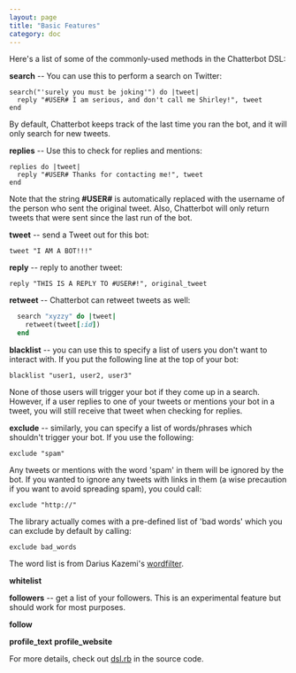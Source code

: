 ```yaml
---
layout: page
title: "Basic Features"
category: doc
---
```


Here's a list of some of the commonly-used methods in the Chatterbot DSL:

**search** -- You can use this to perform a search on Twitter:

    search("'surely you must be joking'") do |tweet|
      reply "#USER# I am serious, and don't call me Shirley!", tweet
    end
    
By default, Chatterbot keeps track of the last time you ran the bot,
and it will only search for new tweets.

**replies** -- Use this to check for replies and mentions:

    replies do |tweet|
      reply "#USER# Thanks for contacting me!", tweet
    end

Note that the string **#USER#** is automatically replaced with the
username of the person who sent the original tweet. Also, Chatterbot
will only return tweets that were sent since the last run of the bot.

**tweet** -- send a Tweet out for this bot:

    tweet "I AM A BOT!!!"

**reply** -- reply to another tweet:

    reply "THIS IS A REPLY TO #USER#!", original_tweet

**retweet** -- Chatterbot can retweet tweets as well:

```rb
  search "xyzzy" do |tweet|
    retweet(tweet[:id])
  end
```

**blacklist** -- you can use this to specify a list of users you don't
  want to interact with. If you put the following line at the top of
  your bot:
  
    blacklist "user1, user2, user3"
    
None of those users will trigger your bot if they come up in a
search. However, if a user replies to one of your tweets or mentions
your bot in a tweet, you will still receive that tweet when checking
for replies.

**exclude** -- similarly, you can specify a list of words/phrases
  which shouldn't trigger your bot. If you use the following:
  
    exclude "spam"
    
Any tweets or mentions with the word 'spam' in them will be ignored by
the bot. If you wanted to ignore any tweets with links in them (a wise
precaution if you want to avoid spreading spam), you could call:

    exclude "http://"

The library actually comes with a pre-defined list of 'bad words'
which you can exclude by default by calling:

    exclude bad_words
    
The word list is from Darius Kazemi's
[wordfilter](https://github.com/dariusk/wordfilter).


**whitelist**

**followers** -- get a list of your followers. This is an experimental
  feature but should work for most purposes.

**follow**

**profile_text**
**profile_website**


For more details, check out
[dsl.rb](https://github.com/muffinista/chatterbot/blob/master/lib/chatterbot/dsl.rb)
in the source code.
